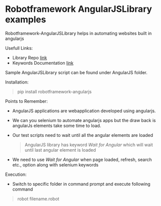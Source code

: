 # Robotframework AngularJSLibrary examples

Robotframework-AngularJSLibrary helps in automating websites built in angularjs

Usefull Links:

 - Library Repo [link](https://github.com/Selenium2Library/robotframework-angularjs)
 - Keywords Documentation [link](http://selenium2library.github.io/robotframework-angularjs/)

Sample AngularJSLibrary script can be found under AngularJS folder.

Installation:

  > pip install robotframework-angularjs

Points to Remember:

 - AngularJS applications are webapplication developed using angularjs. 
 - We can you selenium to automate angularjs apps but the draw back is angularJs elements take some time to load. 
 - Our test scripts need to wait until all the angular elements are loaded

    > AngularJS library has keyword _Wait for Angular_ which will wait until last angular element is loaded

  - We need to use _Wait for Angular_ when page loaded, refresh, search etc., option along with selenium keywords

Execution: 

 - Switch to specific folder in command prompt and execute following command
  > robot filename.robot